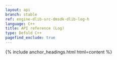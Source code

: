 ```yaml
---
layout: api
branch: stable
ref: engine-dlib-src-dmsdk-dlib-log-h
language: C++
title: API reference (Log)
type: Defold C++
pagefind_exclude: true
---
```

{% include anchor_headings.html html=content %}